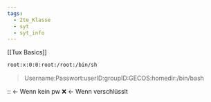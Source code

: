 ```yaml
---
tags:
  - 2te_Klasse
  - syt
  - syt_info
---
```

[[Tux Basics]]
```sh
root:x:0:0:root:/root:/bin/sh
```

> Username:Passwort:userID:groupID:GECOS:homedir:/bin/bash

:: ← Wenn kein pw
:x: ← Wenn verschlüsslt 